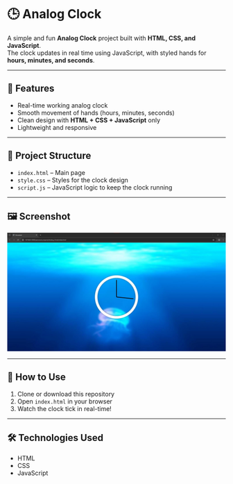 # 🕒 Analog Clock

A simple and fun **Analog Clock** project built with **HTML, CSS, and JavaScript**.  
The clock updates in real time using JavaScript, with styled hands for **hours, minutes, and seconds**.

---

## 🚀 Features

- Real-time working analog clock
- Smooth movement of hands (hours, minutes, seconds)
- Clean design with **HTML + CSS + JavaScript** only
- Lightweight and responsive

---

## 📂 Project Structure

- `index.html` – Main page
- `style.css` – Styles for the clock design
- `script.js` – JavaScript logic to keep the clock running

---

## 🖼️ Screenshot

![Analog Clock Screenshot](screenshot.jpg)

---

## 🎯 How to Use

1. Clone or download this repository
2. Open `index.html` in your browser
3. Watch the clock tick in real-time!

---

## 🛠️ Technologies Used

- HTML
- CSS
- JavaScript
